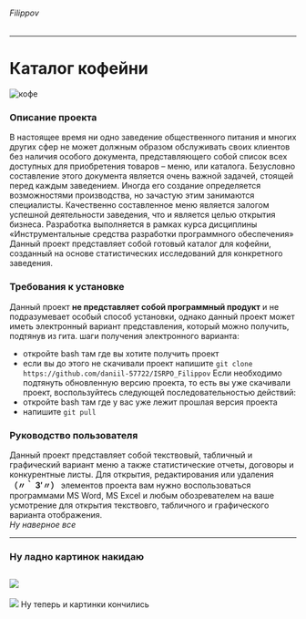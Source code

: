 ###### Filippov
--------
# Каталог кофейни
![кофе](https://blackpantera.ru/articles/wp-content/uploads/2021/03/glavnaya-257.jpg)

### Описание проекта
В настоящее время ни одно заведение общественного питания и многих других сфер не может должным образом обслуживать своих клиентов без наличия особого документа, представляющего собой список всех доступных для приобретения товаров – меню, или каталога. Безусловно составление этого документа является очень важной задачей, стоящей перед каждым заведением. Иногда его создание определяется возможностями производства, но зачастую этим занимаются специалисты. Качественно составленное меню является залогом успешной деятельности заведения, что и является целью открытия бизнеса. Разработка выполняется в рамках курса дисциплины «Инструментальные средства разработки программного обеспечения»  
Данный проект представляет собой готовый каталог для кофейни, созданный на основе статистических исследований для конкретного заведения.
### Требования к установке 
Данный проект **не представляет собой программный продукт** и не подразумевает особый способ установки, однако данный проект может иметь электронный вариант представления, который можно получить, подтянув из гита.
шаги получения электронного варианта:
* откройте bash там где вы хотите получить проект
* если вы до этого не скачивали проект напишите `git clone https://github.com/daniil-57722/ISRPO_Filippov`
Если необходимо подтянуть обновленную версию проекта, то есть вы уже скачивали проект, воспользуйтесь следующей последовательностью действий:
* откройте bash там где у вас уже лежит прошлая версия проекта
* напишите `git pull`
### Руководство пользователя
Данный проект представляет собой текствовый, табличный и графический вариант меню а также статистические отчеты, договоры и конкурентные листы. Для открытия, редактирования или удаления  
**（〃｀ 3′〃）** элементов проекта вам нужно воспользоваться программами MS Word, MS Excel и любым обозревателем на ваше усмотрение для открытия текствовго, табличного и графического варианта отображения.  
*Ну наверное все*  
_______
### Ну ладно картинок накидаю
![](https://phonoteka.org/uploads/posts/2021-07/1625575283_17-phonoteka-org-p-chashka-kofe-na-rabochii-stol-krasivo-oboi-18.jpg)
-----
![](https://rlcatering.ru/wp-content/uploads/2019/11/kofy.jpg)
Ну теперь и картинки кончились  

